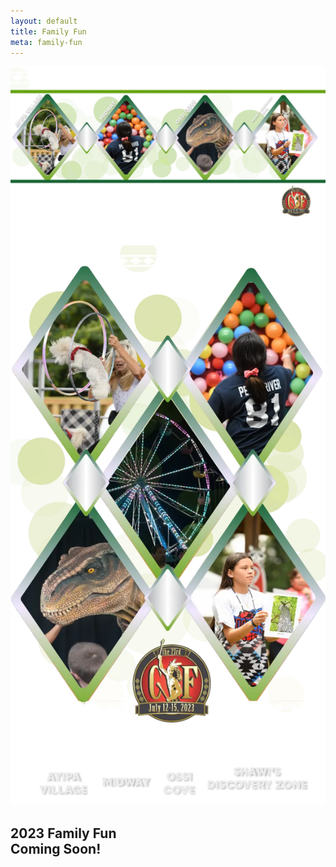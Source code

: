 ```yaml
---
layout: default
title: Family Fun
meta: family-fun
---
```

<section class="diamond-bg7">
  <div class="container">
    <img src="../assets/img/family-banner.webp" class="img-fluid d-none d-md-block img-shadow">
    <img src="../assets/img/family-banner02.webp" class="img-fluid d-block d-md-none img-shadow">
    <h2 class="display-2 shadow-text pt-5">2023 Family Fun<br>Coming Soon!</h2>
  </div>
</section>
